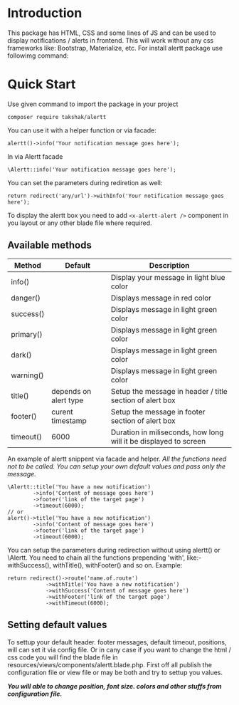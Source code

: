 
# Introduction 

This  package has HTML, CSS and some lines of JS and can be used to display notifications / alerts in frontend. This will work without any css frameworks like: Bootstrap, Materialize, etc.
For install alertt package use followimg command:

# Quick Start
Use given command to import the package in your project

    composer require takshak/alertt

You can use it with a helper function or via facade:

    alertt()->info('Your notification message goes here');

In via Alertt facade

    \Alertt::info('Your notification message goes here');

You can set the parameters during rediretion as well:

    return redirect('any/url')->withInfo('Your notification message goes here');

To display the alertt box you need to add `<x-alertt-alert />` component in you layout or any other blade file where required.

## Available methods
|Method| Default | Description |
|--|--|--|
| info() |  | Display your message in light blue color |
| danger() | | Displays message in red color |
| success() | | Displays message in light green color |
| primary() | | Displays message in light green color |
| dark() | | Displays message in light green color |
| warning() | | Displays message in light green color |
| title() | depends on alert type | Setup the message in header / title section of alert box |
| footer() | curent timestamp | Setup the message in footer section of alert box |
| timeout() | 6000 | Duration in miliseconds, how long will it be displayed to screen |

An example of alertt snippent via facade and helper. 
*All the functions need not to be called. You can setup your own default values and pass only the message.*

    \Alertt::title('You have a new notification')
		    ->info('Content of message goes here')
		    ->footer('link of the target page')
		    ->timeout(6000);
    // or
    alert()->title('You have a new notification')
		    ->info('Content of message goes here')
		    ->footer('link of the target page')
		    ->timeout(6000);

You can setup the parameters during redirection without using alertt() or \Alertt. You need to chain all the functions prepending 'with', like:- withSuccess(), withTitle(), withFooter() and so on. Example:

    return redirect()->route('name.of.route')
    			->withTitle('You have a new notification')
    		    ->withSuccess('Content of message goes here')
    		    ->withFooter('link of the target page')
    		    ->withTimeout(6000);

## Setting default values
To settup your default header. footer messages, default timeout, positions, will can set it via config file. Or in cany case if you want to change the html / css code you will find the blade file in resources/views/components/alertt.blade.php. 
First off all publish the configuration file or view file or may be both and try to settup you values.

***You will able to change position, font size. colors and other stuffs from configuration file.***
